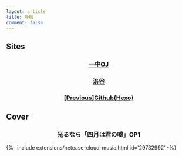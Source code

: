 ```yaml
---
layout: article
title: 导航
comment: false
---
```

## Sites
<div class="hero hero--dark" style='background-image: url("https://timgsa.baidu.com/timg?image&quality=80&size=b9999_10000&sec=1554399555969&di=2c94610485a6819c1969435dfed0d46f&imgtype=0&src=http%3A%2F%2Fimgsrc.baidu.com%2Fimgad%2Fpic%2Fitem%2Fa8773912b31bb05170f3f1123d7adab44aede031.jpg");'>
  <div class="hero__content">
    <h3><center>
    <a href="http://newoj.cqyz.cn/">
      一中OJ
    </a>
    </center></h3>
  </div>
</div>
<p></p>
<div class="hero hero--dark" style='background-image: url("https://timgsa.baidu.com/timg?image&quality=80&size=b9999_10000&sec=1554991098&di=0ec16477fd0954eba8c68e3cf632aecb&imgtype=jpg&er=1&src=http%3A%2F%2Fpic1.win4000.com%2Fwallpaper%2F7%2F57ac3605353a8.jpg");'>
  <div class="hero__content">
    <h3><center>
    <a href="https://www.luogu.org/">
      洛谷
    </a>
    </center></h3>
  </div>
</div>
<p></p>
<div class="hero hero--dark" style='background-image: url("https://s2.ax1x.com/2019/04/15/AX5y2F.jpg");'>
  <div class="hero__content">
    <h3><center>
    <a href="http://wuyanxi.top/previous">
      [Previous]Github(Hexo)
    </a>
    </center></h3>
  </div>
</div>


## Cover
<div class="hero hero--dark" style='background-image: url("http://p1.music.126.net/TM6SM2-ppcd1F66YyjR-Eg==/2537672838610591.jpg");'>
  <div class="hero__content">
    <h3><center>
      光るなら「四月は君の嘘」OP1
    </center></h3>
  </div>
</div>
<p></p>
{%- include extensions/netease-cloud-music.html id='29732992' -%}
